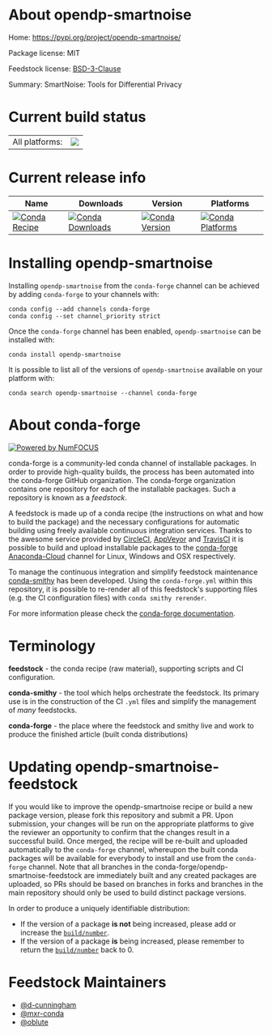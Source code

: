 About opendp-smartnoise
=======================

Home: https://pypi.org/project/opendp-smartnoise/

Package license: MIT

Feedstock license: [BSD-3-Clause](https://github.com/conda-forge/opendp-smartnoise-feedstock/blob/master/LICENSE.txt)

Summary: SmartNoise: Tools for Differential Privacy

Current build status
====================


<table><tr><td>All platforms:</td>
    <td>
      <a href="https://dev.azure.com/conda-forge/feedstock-builds/_build/latest?definitionId=13375&branchName=master">
        <img src="https://dev.azure.com/conda-forge/feedstock-builds/_apis/build/status/opendp-smartnoise-feedstock?branchName=master">
      </a>
    </td>
  </tr>
</table>

Current release info
====================

| Name | Downloads | Version | Platforms |
| --- | --- | --- | --- |
| [![Conda Recipe](https://img.shields.io/badge/recipe-opendp--smartnoise-green.svg)](https://anaconda.org/conda-forge/opendp-smartnoise) | [![Conda Downloads](https://img.shields.io/conda/dn/conda-forge/opendp-smartnoise.svg)](https://anaconda.org/conda-forge/opendp-smartnoise) | [![Conda Version](https://img.shields.io/conda/vn/conda-forge/opendp-smartnoise.svg)](https://anaconda.org/conda-forge/opendp-smartnoise) | [![Conda Platforms](https://img.shields.io/conda/pn/conda-forge/opendp-smartnoise.svg)](https://anaconda.org/conda-forge/opendp-smartnoise) |

Installing opendp-smartnoise
============================

Installing `opendp-smartnoise` from the `conda-forge` channel can be achieved by adding `conda-forge` to your channels with:

```
conda config --add channels conda-forge
conda config --set channel_priority strict
```

Once the `conda-forge` channel has been enabled, `opendp-smartnoise` can be installed with:

```
conda install opendp-smartnoise
```

It is possible to list all of the versions of `opendp-smartnoise` available on your platform with:

```
conda search opendp-smartnoise --channel conda-forge
```


About conda-forge
=================

[![Powered by NumFOCUS](https://img.shields.io/badge/powered%20by-NumFOCUS-orange.svg?style=flat&colorA=E1523D&colorB=007D8A)](http://numfocus.org)

conda-forge is a community-led conda channel of installable packages.
In order to provide high-quality builds, the process has been automated into the
conda-forge GitHub organization. The conda-forge organization contains one repository
for each of the installable packages. Such a repository is known as a *feedstock*.

A feedstock is made up of a conda recipe (the instructions on what and how to build
the package) and the necessary configurations for automatic building using freely
available continuous integration services. Thanks to the awesome service provided by
[CircleCI](https://circleci.com/), [AppVeyor](https://www.appveyor.com/)
and [TravisCI](https://travis-ci.com/) it is possible to build and upload installable
packages to the [conda-forge](https://anaconda.org/conda-forge)
[Anaconda-Cloud](https://anaconda.org/) channel for Linux, Windows and OSX respectively.

To manage the continuous integration and simplify feedstock maintenance
[conda-smithy](https://github.com/conda-forge/conda-smithy) has been developed.
Using the ``conda-forge.yml`` within this repository, it is possible to re-render all of
this feedstock's supporting files (e.g. the CI configuration files) with ``conda smithy rerender``.

For more information please check the [conda-forge documentation](https://conda-forge.org/docs/).

Terminology
===========

**feedstock** - the conda recipe (raw material), supporting scripts and CI configuration.

**conda-smithy** - the tool which helps orchestrate the feedstock.
                   Its primary use is in the construction of the CI ``.yml`` files
                   and simplify the management of *many* feedstocks.

**conda-forge** - the place where the feedstock and smithy live and work to
                  produce the finished article (built conda distributions)


Updating opendp-smartnoise-feedstock
====================================

If you would like to improve the opendp-smartnoise recipe or build a new
package version, please fork this repository and submit a PR. Upon submission,
your changes will be run on the appropriate platforms to give the reviewer an
opportunity to confirm that the changes result in a successful build. Once
merged, the recipe will be re-built and uploaded automatically to the
`conda-forge` channel, whereupon the built conda packages will be available for
everybody to install and use from the `conda-forge` channel.
Note that all branches in the conda-forge/opendp-smartnoise-feedstock are
immediately built and any created packages are uploaded, so PRs should be based
on branches in forks and branches in the main repository should only be used to
build distinct package versions.

In order to produce a uniquely identifiable distribution:
 * If the version of a package **is not** being increased, please add or increase
   the [``build/number``](https://docs.conda.io/projects/conda-build/en/latest/resources/define-metadata.html#build-number-and-string).
 * If the version of a package **is** being increased, please remember to return
   the [``build/number``](https://docs.conda.io/projects/conda-build/en/latest/resources/define-metadata.html#build-number-and-string)
   back to 0.

Feedstock Maintainers
=====================

* [@d-cunningham](https://github.com/d-cunningham/)
* [@mxr-conda](https://github.com/mxr-conda/)
* [@oblute](https://github.com/oblute/)

